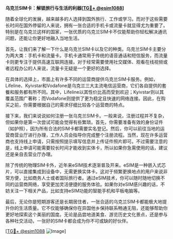 **乌克兰SIM卡：解锁旅行与生活的利器[[TG💪+ @esim1088](https://t.me/s/esim1088)]**

随着全球化的发展，越来越多的人选择到国外旅行、工作或学习。而对于这些需要长时间在国外停留的人来说，拥有一张合适的手机卡或流量卡就显得尤为重要了。特别是在乌克兰这样的国家，一张优质的乌克兰SIM卡不仅能帮助你轻松解决通讯问题，还能让你更好地融入当地生活。

首先，让我们来了解一下什么是乌克兰SIM卡以及它的种类。乌克兰SIM卡主要分为两大类：手机卡和流量卡。手机卡通常用于传统的语音通话和短信服务，而流量卡则更专注于提供高速互联网连接。对于经常需要使用社交媒体、观看在线视频或者远程办公的人来说，流量卡无疑是一个更好的选择。

在具体的选择上，市面上有许多不同的运营商提供乌克兰SIM卡服务。例如，Lifeline、Kyivstar和Vodafone是乌克兰三大主流电信运营商，它们各自提供的套餐和服务都有所不同。其中，Lifeline以其性价比高而受到欢迎；Kyivstar则以其覆盖范围广著称；而Vodafone则提供了更为稳定且快速的网络连接。因此，在购买之前，你需要根据自己的需求仔细比较各个运营商的特点。

接下来，我们来说说如何注册一张乌克兰SIM卡。一般来说，注册过程并不复杂，但如果你是第一次尝试可能会觉得有些繁琐。首先，你需要准备有效的身份证件（如护照），因为所有合法的SIM卡都需要实名登记。然后，你可以前往当地的运营商营业厅进行办理，工作人员会指导你完成整个注册流程。当然，现在许多运营商也支持线上申请，只需按照提示填写信息并上传证件照片即可。不过需要注意的是，线上申请可能需要较长时间才能收到实体卡，所以如果你急需使用的话，建议还是亲自去营业厅办理。

除了传统的物理SIM卡外，近年来eSIM技术逐渐普及开来。eSIM是一种嵌入式芯片，可以直接集成到设备中，无需更换实体卡。这对于频繁更换地点的用户来说非常方便，比如商务人士或者国际旅行者。通过eSIM技术，你可以随时随地切换不同的运营商网络，享受更加灵活便捷的服务体验。如果你对eSIM感兴趣的话，不妨关注一下相关产品，比如支持eSIM功能的智能手机和平板电脑等。

最后，无论你是短期游客还是长期居住者，一张合适的乌克兰SIM卡都能极大地提升你的生活质量。它不仅能够确保你在异国他乡保持联系畅通无阻，还能够帮助你更好地探索这个美丽的国度。无论是品尝地道美食、游览历史文化景点，还是参与各种社交活动，一张好的SIM卡都会成为你不可或缺的好伙伴。

[[TG💪+ @esim1088](https://t.me/s/esim1088) ![Image](https://i.postimg.cc/4NQfJmqS/Snipaste-2025-05-13-00-14-12.png)]